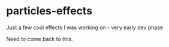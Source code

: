 # particles-effects
Just a few cool effects I was working on - very early dev phase


Need to come back to this.

